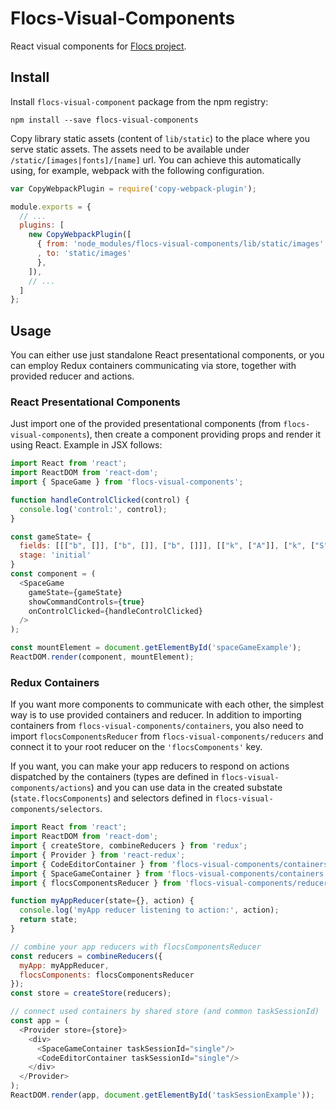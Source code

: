 # Flocs-Visual-Components

React visual components for [Flocs project](https://github.com/adaptive-learning/flocs-web).

## Install

Install `flocs-visual-component` package from the npm registry:

```
npm install --save flocs-visual-components
```

Copy library static assets (content of `lib/static`) to the place where you serve static assets.
The assets need to be available under `/static/[images|fonts]/[name]` url.
You can achieve this automatically using, for example, webpack with the following configuration.

```javascript
var CopyWebpackPlugin = require('copy-webpack-plugin');

module.exports = {
  // ...
  plugins: [
    new CopyWebpackPlugin([
      { from: 'node_modules/flocs-visual-components/lib/static/images'
      , to: 'static/images'
      },
    ]),
    // ...
  ]
};
```

## Usage

You can either use just standalone React presentational components,
or you can employ Redux containers communicating via store, together with provided reducer and actions.

### React Presentational Components

Just import one of the provided presentational components (from `flocs-visual-components`),
then create a component providing props and render it using React. Example in JSX follows:


```javascript
import React from 'react';
import ReactDOM from 'react-dom';
import { SpaceGame } from 'flocs-visual-components';

function handleControlClicked(control) {
  console.log('control:', control);
}

const gameState= {
  fields: [[["b", []], ["b", []], ["b", []]], [["k", ["A"]], ["k", ["S"]], ["k", []]]],
  stage: 'initial'
}
const component = (
  <SpaceGame
    gameState={gameState}
    showCommandControls={true}
    onControlClicked={handleControlClicked}
  />
);

const mountElement = document.getElementById('spaceGameExample');
ReactDOM.render(component, mountElement);
```


### Redux Containers

If you want more components to communicate with each other, the simplest way is to use provided containers and reducer.
In addition to importing containers from `flocs-visual-components/containers`,
you also need to import `flocsComponentsReducer` from `flocs-visual-components/reducers`
and connect it to your root reducer on the `'flocsComponents'` key.

If you want, you can make your app reducers to respond on actions dispatched by the containers (types are defined in `flocs-visual-components/actions`)
and you can use data in the created substate (`state.flocsComponents`) and selectors defined in `flocs-visual-components/selectors`.

```javascript
import React from 'react';
import ReactDOM from 'react-dom';
import { createStore, combineReducers } from 'redux';
import { Provider } from 'react-redux';
import { CodeEditorContainer } from 'flocs-visual-components/containers';
import { SpaceGameContainer } from 'flocs-visual-components/containers';
import { flocsComponentsReducer } from 'flocs-visual-components/reducers';

function myAppReducer(state={}, action) {
  console.log('myApp reducer listening to action:', action);
  return state;
}

// combine your app reducers with flocsComponentsReducer
const reducers = combineReducers({
  myApp: myAppReducer,
  flocsComponents: flocsComponentsReducer
});
const store = createStore(reducers);

// connect used containers by shared store (and common taskSessionId)
const app = (
  <Provider store={store}>
    <div>
      <SpaceGameContainer taskSessionId="single"/>
      <CodeEditorContainer taskSessionId="single"/>
    </div>
  </Provider>
);
ReactDOM.render(app, document.getElementById('taskSessionExample'));
```
